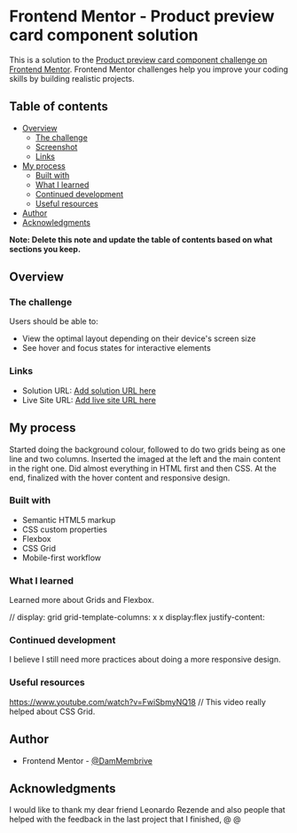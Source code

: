 # Frontend Mentor - Product preview card component solution

This is a solution to the [Product preview card component challenge on Frontend Mentor](https://www.frontendmentor.io/challenges/product-preview-card-component-GO7UmttRfa). Frontend Mentor challenges help you improve your coding skills by building realistic projects. 

## Table of contents

- [Overview](#overview)
  - [The challenge](#the-challenge)
  - [Screenshot](#screenshot)
  - [Links](#links)
- [My process](#my-process)
  - [Built with](#built-with)
  - [What I learned](#what-i-learned)
  - [Continued development](#continued-development)
  - [Useful resources](#useful-resources)
- [Author](#author)
- [Acknowledgments](#acknowledgments)

**Note: Delete this note and update the table of contents based on what sections you keep.**

## Overview

### The challenge

Users should be able to:

- View the optimal layout depending on their device's screen size
- See hover and focus states for interactive elements


### Links

- Solution URL: [Add solution URL here](https://your-solution-url.com)
- Live Site URL: [Add live site URL here](https://your-live-site-url.com)

## My process

Started doing the background colour, followed to do two grids being as one line and two columns. Inserted the imaged at the left and the main content in the right one. Did almost everything in HTML first and then CSS. At the end, finalized with the hover content and responsive design. 

### Built with

- Semantic HTML5 markup
- CSS custom properties
- Flexbox
- CSS Grid
- Mobile-first workflow

### What I learned

Learned more about Grids and Flexbox.

// display: grid
 grid-template-columns: x x 
 display:flex
 justify-content:


### Continued development

I believe I still need more practices about doing a more responsive design.

### Useful resources

https://www.youtube.com/watch?v=FwiSbmyNQ18 // This video really helped about CSS Grid. 

## Author

- Frontend Mentor - [@DamMembrive](https://www.frontendmentor.io/profile/DamMembrive)

## Acknowledgments

I would like to thank my dear friend Leonardo Rezende and also people that helped with the feedback in the last project that I finished, @ @ 
